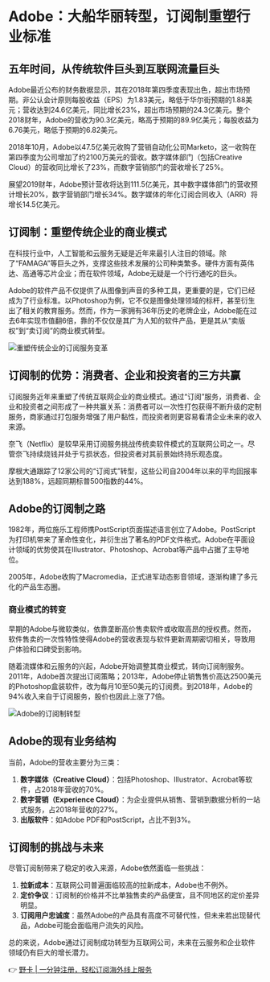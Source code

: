 # Adobe：大船华丽转型，订阅制重塑行业标准

## 五年时间，从传统软件巨头到互联网流量巨头

Adobe最近公布的财务数据显示，其在2018年第四季度表现出色，超出市场预期。非公认会计原则每股收益（EPS）为1.83美元，略低于华尔街预期的1.88美元；营收达到24.6亿美元，同比增长23%，超出市场预期的24.3亿美元。整个2018财年，Adobe的营收为90.3亿美元，略高于预期的89.9亿美元；每股收益为6.76美元，略低于预期的6.82美元。

2018年10月，Adobe以47.5亿美元收购了营销自动化公司Marketo，这一收购在第四季度为公司增加了约2100万美元的营收。数字媒体部门（包括Creative Cloud）的营收同比增长了23%，而数字营销部门的营收增长了25%。

展望2019财年，Adobe预计营收将达到111.5亿美元，其中数字媒体部门的营收预计增长20%，数字营销部门增长34%。数字媒体的年化订阅合同收入（ARR）将增长14.5亿美元。

## 订阅制：重塑传统企业的商业模式

在科技行业中，人工智能和云服务无疑是近年来最引人注目的领域。除了“FAMAGA”等巨头之外，支撑这些技术发展的公司种类繁多。硬件方面有英伟达、高通等芯片企业；而在软件领域，Adobe无疑是一个行行通吃的巨头。

Adobe的软件产品不仅提供了从图像到声音的多种工具，更重要的是，它们已经成为了行业标准。以Photoshop为例，它不仅是图像处理领域的标杆，甚至衍生出了相关的教育服务。然而，作为一家拥有36年历史的老牌企业，Adobe能在过去6年实现市值翻6倍，靠的不仅仅是其广为人知的软件产品，更是其从“卖版权”到“卖订阅”的商业模式转型。

![重塑传统企业的订阅服务变革](https://static.tigerbbs.com/9d5df3687569efbd8130df6c02ae5bb3)

## 订阅制的优势：消费者、企业和投资者的三方共赢

订阅服务近年来重塑了传统互联网企业的商业模式。通过“订阅”服务，消费者、企业和投资者之间形成了一种共赢关系：消费者可以一次性打包获得不断升级的定制服务，商家通过打包服务增强了用户黏性，而投资者则更容易看清企业未来的收入来源。

奈飞（Netflix）是较早采用订阅服务挑战传统卖软件模式的互联网公司之一。尽管奈飞持续烧钱并处于亏损状态，但投资者对其前景始终持乐观态度。

摩根大通跟踪了12家公司的“订阅式”转型，这些公司自2004年以来的平均回报率达到188%，远超同期标普500指数的44%。

## Adobe的订阅制之路

1982年，两位施乐工程师携PostScript页面描述语言创立了Adobe。PostScript为打印机带来了革命性变化，并衍生出了著名的PDF文件格式。Adobe在平面设计领域的优势使其在Illustrator、Photoshop、Acrobat等产品中占据了主导地位。

2005年，Adobe收购了Macromedia，正式进军动态影音领域，逐渐构建了多元化的产品生态圈。

### 商业模式的转变

早期的Adobe与微软类似，依靠垄断高价售卖软件或收取高昂的授权费。然而，软件售卖的一次性特性使得Adobe的营收表现与软件更新周期密切相关，导致用户体验和口碑受到影响。

随着流媒体和云服务的兴起，Adobe开始调整其商业模式，转向订阅制服务。2011年，Adobe首次提出订阅策略；2013年，Adobe停止销售售价高达2500美元的Photoshop盒装软件，改为每月10至50美元的订阅费。到2018年，Adobe的94%收入来自于订阅服务，股价也因此上涨了7倍。

![Adobe的订阅制转型](https://static.tigerbbs.com/b90b739cb3eab682cc0c79b3c8a77ed5)

## Adobe的现有业务结构

当前，Adobe的营收主要分为三类：

1. **数字媒体（Creative Cloud）**：包括Photoshop、Illustrator、Acrobat等软件，占2018年营收的70%。
2. **数字营销（Experience Cloud）**：为企业提供从销售、营销到数据分析的一站式服务，占2018年营收的27%。
3. **出版软件**：如Adobe PDF和PostScript，占比不到3%。

## 订阅制的挑战与未来

尽管订阅制带来了稳定的收入来源，Adobe依然面临一些挑战：

1. **拉新成本**：互联网公司普遍面临较高的拉新成本，Adobe也不例外。
2. **定价争议**：订阅制的价格并不比单独售卖的产品便宜，且不同地区的定价差异明显。
3. **订阅用户忠诚度**：虽然Adobe的产品具有高度不可替代性，但未来若出现替代品，Adobe可能会面临用户流失的风险。

总的来说，Adobe通过订阅制成功转型为互联网公司，未来在云服务和企业软件领域仍有巨大的增长潜力。

👉 [野卡 | 一分钟注册，轻松订阅海外线上服务](https://bbtdd.com/yeka)